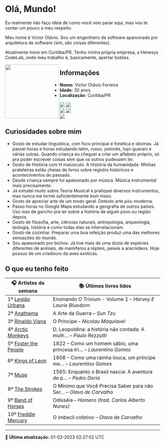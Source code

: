 # Olá, Mundo!

Eu realmente não faço ideia de como você veio parar aqui, mas vou te contar um pouco a meu respeito.

Meu nome é Victor Otávio. Sou um engenheiro de software apaixonado por arquitetura de software (sim, são coisas diferentes).

Atualmente moro em Curitiba/PR. Tenho minha própria empresa, a Henesys CodeLab, onde meu trabalho é, basicamente, apertar botões.

<img align="left" src="https://github.com/vctrtvfrrr/vctrtvfrrr/raw/master/octocat.png" alt="" width="175" />

## Informações

- **Nome:** Victor Otávio Ferreira
- **Idade:** 30 anos
- **Localização:** Curitiba/PR

[![](https://img.shields.io/badge/LinkedIn-victorotavio-blue)](https://www.linkedin.com/in/victorotavio/) [![](https://img.shields.io/badge/Twitter-@vctrtvfrrr-blue)](https://twitter.com/vctrtvfrrr)  
[![](https://img.shields.io/badge/GitHub-vctrtvfrrr-24292e)](https://github.com/vctrtvfrrr) [![](https://img.shields.io/badge/GitLab-vctrtvfrrr-ec5d16)](https://gitlab.com/vctrtvfrrr)  
[![](https://img.shields.io/badge/Email-victor@otavioferreira.com.br-red)](mailto:victor@otavioferreira.com.br)  

## Curiosidades sobre mim

-   Gosto de estudar linguística, com foco principal e fonética e idiomas. Já passei horas e horas estudando latim, russo, polonês, tupi-guarani e várias outras. Quando criança eu cheguei a criar um alfabeto próprio, só pra poder escrever coisas sem que os outros pudessem ler.
-   Gosto de História com H maiúsculo. A História da humanidade. Minhas prateleiras estão cheias de livros sobre registro históricos e acontecimentos do passado.
-   Desde criança sempre fui apaixonado por música. Música instrumental mais precisamente.
-   Já estudei muito sobre Teoria Musical e pratiquei diversos instrumentos, mas nunca me tornei suficientemente bom nisso.
-   Gosto de apreciar arte de um modo geral. Detesto arte pós-moderna.
-   Passo horas no Google Maps estudando a geografia de outros países. Uso isso de gancho pra ler sobre a história de algum povo ou região depois.
-   Gosto de filosofia, arte, ciências naturais, antropologia, arqueologia, teologia, história e como todas elas se interrelacionam.
-   Gosto de cozinhar. Preparar uma boa refeição produz uma das melhores sensações do mundo.
-   Sou apaixonado por bichos. Já tive mais de uma dúzia de espécies diferentes de animais, de mamiferos a répteis, peixes a aracnídeos. Hoje possuo de um criadouro de aves exóticas.


## O que eu tenho feito

|                        🎧 Artistas da semana                        |                      📚 Últimos livros lidos                      |
|---------------------------------------------------------------------|-------------------------------------------------------------------|
| 1º [Legião Urbana](https://www.last.fm/music/Legi%C3%A3o+Urbana)    | Ensinando O Trivium - Volume 1	–	_Harvey E Laurie Bluedorn_         |
| 2º [Anathema](https://www.last.fm/music/Anathema)                   | A Arte da Guerra	–	_Sun Tzu_                                        |
| 3º [Rinaldo Viana](https://www.last.fm/music/Rinaldo+Viana)         | O Príncipe	–	_Nicolau Maquiavel_                                    |
| 4º [Arctic Monkeys](https://www.last.fm/music/Arctic+Monkeys)       | D. Leopoldina: a história não contada: A mulh…	–	_Paulo Rezzutti_   |
| 5º [Foster the People](https://www.last.fm/music/Foster+the+People) | 1822 – Como um homem sábio, uma princesa tri…	–	_Laurentino Gomes_  |
| 6º [Kings of Leon](https://www.last.fm/music/Kings+of+Leon)         | 1808 – Como uma rainha louca, um príncipe me…	–	_Laurentino Gomes_  |
| 7º [Muse](https://www.last.fm/music/Muse)                           | 1565: Enquanto o Brasil nascia: A aventura de p…	–	_Pedro Doria_    |
| 8º [The Strokes](https://www.last.fm/music/The+Strokes)             | O Mínimo que Você Precisa Saber para não Ser…	–	_Olavo de Carvalho_ |
| 9º [Band of Horses](https://www.last.fm/music/Band+of+Horses)       | Odisséia	–	_Homero (trad. Carlos Alberto Nunes)_                    |
| 10º [Freddie Mercury](https://www.last.fm/music/Freddie+Mercury)    | O imbecil coletivo	–	_Olavo de Carvalho_                            |


---

🚀 **Última atualização:** 01-03-2023 02:27:02 UTC